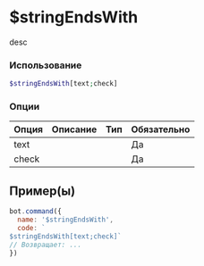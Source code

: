 # $stringEndsWith
desc
### Использование
```php
$stringEndsWith[text;check]
```

### Опции

| Опция | Описание | Тип | Обязательно |
|--------|-------------|------|----------|
| text |  |  | Да | 
| check |  |  | Да | 
## Пример(ы)

```javascript
bot.command({
  name: '$stringEndsWith',
  code: `
$stringEndsWith[text;check]`
// Возвращает: ...
})
```